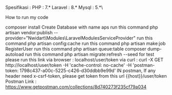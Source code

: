 Spesifikasi : PHP : 7.* Laravel : 8.* Mysql : 5.*\

How to run my code

composer install
Create Database with name aps
run this command php artisan vendor:publish --provider="Nwidart\Modules\LaravelModulesServiceProvider"
run this command php artisan config:cache
run this command php artisan make:job RegisterUser
run this command php artisan queue:table
composer dump-autoload
run this command php artisan migrate:refresh --seed
for test please run this link
via browser : localhost/user/token
via curl : curl -X GET
http://localhost/user/token
-H 'cache-control: no-cache'
-H 'postman-token: 1798c437-a00c-5225-c426-d30ddbb9e99d'
IN postman, If any header need x-csrf-token, please get token from this url {{host}}/user/token
Postman Link : https://www.getpostman.com/collections/8d740273f235cf79a034